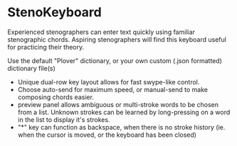 StenoKeyboard
=============

Experienced stenographers can enter text quickly using familiar stenographic chords.
Aspiring stenographers will find this keyboard useful for practicing their theory.

Use the default "Plover" dictionary, or your own custom (.json formatted) dictionary file(s)

* Unique dual-row key layout allows for fast swype-like control.
* Choose auto-send for maximum speed, or manual-send to make composing chords easier.
* preview panel allows ambiguous or multi-stroke words to be chosen from a list.  Unknown strokes can be learned by long-pressing on a word in the list to display it's strokes.
* "*" key can function as backspace, when there is no stroke history (ie. when the cursor is moved, or the keyboard has been closed)



